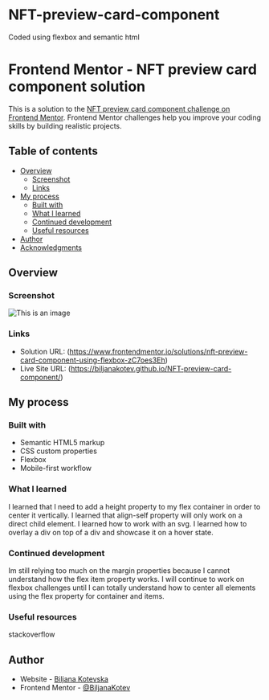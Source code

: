# NFT-preview-card-component
Coded using flexbox and semantic html

# Frontend Mentor -  NFT preview card component solution

This is a solution to the [NFT preview card component challenge on Frontend Mentor](https://www.frontendmentor.io/challenges/nft-preview-card-component-SbdUL_w0U). Frontend Mentor challenges help you improve your coding skills by building realistic projects. 
 

## Table of contents

- [Overview](#overview)
  - [Screenshot](#screenshot)
  - [Links](#links)
- [My process](#my-process)
  - [Built with](#built-with)
  - [What I learned](#what-i-learned)
  - [Continued development](#continued-development)
  - [Useful resources](#useful-resources)
- [Author](#author)
- [Acknowledgments](#acknowledgments)

## Overview

### Screenshot

![This is an image](https://i.postimg.cc/zfm5ywDj/Screenshot-NFT-preview.jpg)

### Links

- Solution URL: (https://www.frontendmentor.io/solutions/nft-preview-card-component-using-flexbox-zC7oes3Eh)
- Live Site URL: (https://biljanakotev.github.io/NFT-preview-card-component/)

## My process

### Built with

- Semantic HTML5 markup
- CSS custom properties
- Flexbox
- Mobile-first workflow

### What I learned

I learned that I need to add a height property to my flex container in order to center it vertically.
I learned that align-self property will only work on a direct child element.
I learned how to work with an svg.
I learned how to overlay a div on top of a div and showcase it on a hover state.

### Continued development
 
 Im still relying too much on the margin properties because I cannot understand how the flex item property works. I will continue to work on flexbox challenges until I can totally understand how to center all elements using the flex property for container and items.

### Useful resources

stackoverflow

## Author

- Website - [Biljana Kotevska](https://www.your-site.com)
- Frontend Mentor - [@BiljanaKotev](https://www.frontendmentor.io/profile/yourusername)
